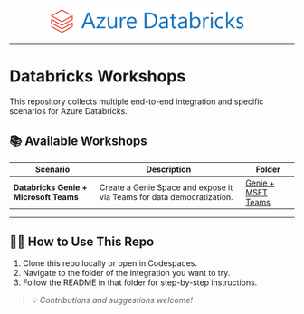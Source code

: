 <p align="center">
  <img src="assets/dbx-logo.png" alt="Fabric" width="350"/>
  &nbsp;&nbsp;&nbsp;
</p>

---

# Databricks Workshops

This repository collects multiple end-to-end integration and specific scenarios for Azure Databricks.

## 📚 Available Workshops

| Scenario | Description | Folder |
|---------|-------------|--------|
| **Databricks Genie + Microsoft Teams** | Create a Genie Space and expose it via Teams for data democratization. | [Genie + MSFT Teams](./dbx-genie-teams) |
  
---

## 🧑‍💻 How to Use This Repo

1. Clone this repo locally or open in Codespaces.
2. Navigate to the folder of the integration you want to try.
3. Follow the README in that folder for step-by-step instructions.

> 💡 *Contributions and suggestions welcome!*
